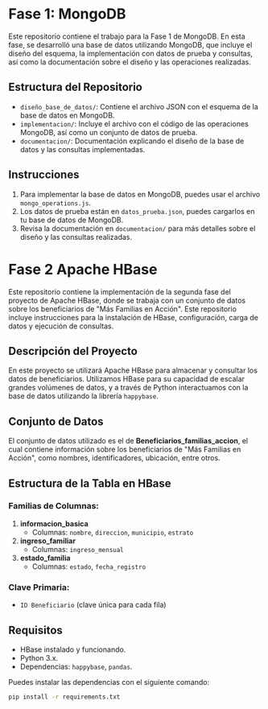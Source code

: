# Fase 1: MongoDB

Este repositorio contiene el trabajo para la Fase 1 de MongoDB. En esta fase, se desarrolló una base de datos utilizando MongoDB, que incluye el diseño del esquema, la implementación con datos de prueba y consultas, así como la documentación sobre el diseño y las operaciones realizadas.

## Estructura del Repositorio

- `diseño_base_de_datos/`: Contiene el archivo JSON con el esquema de la base de datos en MongoDB.
- `implementacion/`: Incluye el archivo con el código de las operaciones MongoDB, así como un conjunto de datos de prueba.
- `documentacion/`: Documentación explicando el diseño de la base de datos y las consultas implementadas.

## Instrucciones

1. Para implementar la base de datos en MongoDB, puedes usar el archivo `mongo_operations.js`.
2. Los datos de prueba están en `datos_prueba.json`, puedes cargarlos en tu base de datos de MongoDB.
3. Revisa la documentación en `documentacion/` para más detalles sobre el diseño y las consultas realizadas.

# Fase 2 Apache HBase

Este repositorio contiene la implementación de la segunda fase del proyecto de Apache HBase, donde se trabaja con un conjunto de datos sobre los beneficiarios de "Más Familias en Acción". Este repositorio incluye instrucciones para la instalación de HBase, configuración, carga de datos y ejecución de consultas.

## Descripción del Proyecto

En este proyecto se utilizará Apache HBase para almacenar y consultar los datos de beneficiarios. Utilizamos HBase para su capacidad de escalar grandes volúmenes de datos, y a través de Python interactuamos con la base de datos utilizando la librería `happybase`.

## Conjunto de Datos

El conjunto de datos utilizado es el de **Beneficiarios_familias_accion**, el cual contiene información sobre los beneficiarios de "Más Familias en Acción", como nombres, identificadores, ubicación, entre otros.

## Estructura de la Tabla en HBase

### Familias de Columnas:
1. **informacion_basica**
   - Columnas: `nombre`, `direccion`, `municipio`, `estrato`
2. **ingreso_familiar**
   - Columnas: `ingreso_mensual`
3. **estado_familia**
   - Columnas: `estado`, `fecha_registro`

### Clave Primaria:
- `ID Beneficiario` (clave única para cada fila)

## Requisitos

- HBase instalado y funcionando.
- Python 3.x.
- Dependencias: `happybase`, `pandas`.

Puedes instalar las dependencias con el siguiente comando:

```bash
pip install -r requirements.txt
